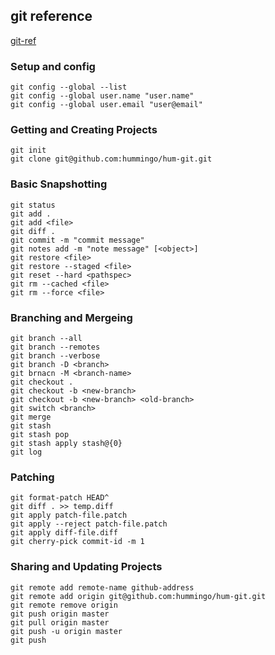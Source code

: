 ## git reference
[git-ref](https://git-scm.com/docs)
### Setup and config
```
git config --global --list
git config --global user.name "user.name"
git config --global user.email "user@email"
```
### Getting and Creating Projects
```
git init
git clone git@github.com:hummingo/hum-git.git
```
### Basic Snapshotting
```
git status
git add .
git add <file>
git diff .
git commit -m "commit message"
git notes add -m "note message" [<object>]
git restore <file>
git restore --staged <file>
git reset --hard <pathspec>
git rm --cached <file>
git rm --force <file>
```
### Branching and Mergeing
```
git branch --all
git branch --remotes
git branch --verbose
git branch -D <branch>
git brnacn -M <branch-name>
git checkout .
git checkout -b <new-branch>
git checkout -b <new-branch> <old-branch>
git switch <branch>
git merge 
git stash
git stash pop
git stash apply stash@{0}
git log
```
### Patching
```
git format-patch HEAD^
git diff . >> temp.diff
git apply patch-file.patch
git apply --reject patch-file.patch
git apply diff-file.diff
git cherry-pick commit-id -m 1
```
### Sharing and Updating Projects
```
git remote add remote-name github-address
git remote add origin git@github.com:hummingo/hum-git.git
git remote remove origin
git push origin master
git pull origin master
git push -u origin master
git push
```















